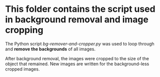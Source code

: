 # This folder contains the script used in background removal and image cropping

The Python script _bg-remover-and-cropper.py_ was used to loop through and **remove the backgrounds** of all images. 

After background removal, the images were cropped to the size of the object that remained. New images are written for the background-less cropped images.
